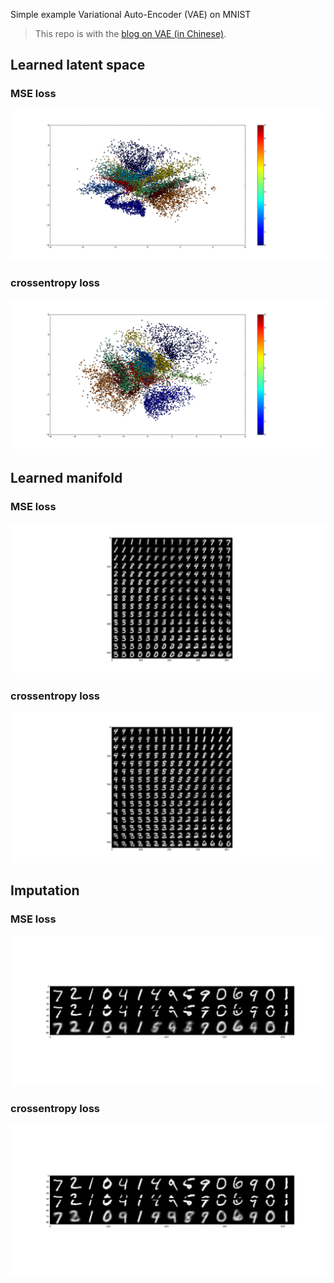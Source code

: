 Simple example Variational Auto-Encoder (VAE) on MNIST

> This repo is with the [blog on VAE (in Chinese)](http://blog.csdn.net/jackytintin/article/details/53641885).

## Learned latent space
### MSE loss
![](./img/z_mse.png)
### crossentropy loss
![](./img/z_xent.png)

## Learned manifold 
### MSE loss
![](./img/x_mse.png)
### crossentropy loss
![](./img/x_xent.png)


## Imputation
### MSE loss
![](./img/i_mse.png)
### crossentropy loss
![](./img/i_xent.png)
